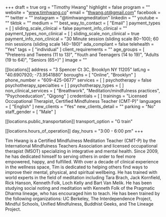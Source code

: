+++
draft = true
org = "Timothy Hwang"
highlight = false
program = ""
website = "www.timhwang.co"
email = "thwang.ot@gmail.com"
facebook = ""
twitter = ""
instagram = "@timhwangmeditation"
linkedin = ""
youtube = ""
tiktok = ""
medium = ""
best_way_to_contact = [ "Email" ]
payment_types = [ ]
sliding_scale_clinical = false
payment_info_clinical = ""
payment_types_non_clinical = [ ]
sliding_scale_non_clinical = true
payment_info_non_clinical = "30 Minute session (sliding scale $80-$100); 60 min sessions (sliding scale $140-$180)"
ada_compliant = false
telehealth = "Yes"
tags = [ "individual" ]
client_requirements = ""
age_groups = [
  "Preteens and Tweens (11 to 13)",
  "Youth and Teenagers (14 to 19)",
  "Adults (19 to 64)",
  "Seniors (65+)"
]
image = ""

[[locations]]
address = "3 Spencer Ct 3C, Brooklyn NY 11205"
latLng = "40.6907920; -73.9541880"
boroughs = [ "Online", "Brooklyn" ]
phone_number = "609-425-0677"
services = [ ]
psychotherapy = false
psychotherapy_specialties = [ ]
psychotherapy_types = [ ]
non_clinical_services = [
  "Breathwork",
  "Meditation/mindfulness practices",
  "Psychoeducation",
  "Qigong"
]
credentials = [ ]
trainings = "Licensed Occupational Therapist, Certified Mindfulness Teacher (CMT-P)"
languages = [ "English" ]
new_clients = "Yes"
new_clients_detail = ""
parking = "No"
staff_gender = [ "Male" ]

  [[locations.public_transportation]]
  transport_option = "G train"

  [[locations.hours_of_operation]]
  day_hours = "3:00 - 6:00 pm"
+++

Tim Hwang is a Certified Mindfulness Meditation Teacher (CMT-P) by the International Mindfulness Teachers Association and licensed occupational therapist (MSOT) specializing in integrative and mental health. Since 2009, he has dedicated himself to serving others in order to feel more empowered, happy, and fulfilled. With over a decade of clinical experience in the wellness space, Tim is dedicated to helping others find ways to improve their mental, physical, and spiritual wellbeing. He has trained with world experts in the field of meditation including Tara Brach, Jack Kornfield, Rick Hanson, Kenneth Folk, Loch Kelly and Bart Van Melik. He has been studying social noting and meditation with Kenneth Folk of the Pragmatic Dharma lineage, who has encouraged him to teach. He has been trained by the following organizations: UC Berkeley, The Interdependence Project, Mindful Schools, Unified Mindfulness, Buddhist Geeks, and The Lineage Project.

